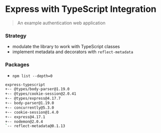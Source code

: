 # Express with TypeScript Integration

> An example authentication web application

### Strategy

- modulate the library to work with TypeScript classes
- implement metadata and decorators with `reflect-metadata`

### Packages

- `npm list --depth=0`

```bash
express-typescript
+-- @types/body-parser@1.19.0
+-- @types/cookie-session@2.0.41
+-- @types/express@4.17.7
+-- body-parser@1.19.0
+-- concurrently@5.3.0
+-- cookie-session@1.4.0
+-- express@4.17.1
+-- nodemon@2.0.4
`-- reflect-metadata@0.1.13
```
